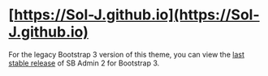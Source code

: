 # [https://Sol-J.github.io](https://Sol-J.github.io)

For the legacy Bootstrap 3 version of this theme, you can view the [last stable release](https://github.com/StartBootstrap/startbootstrap-sb-admin-2) of SB Admin 2 for Bootstrap 3.
